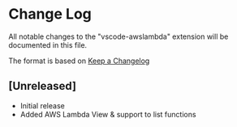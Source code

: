# Change Log

All notable changes to the "vscode-awslambda" extension will be documented in this file.

The format is based on [Keep a Changelog](http://keepachangelog.com/en/1.0.0/)

## [Unreleased]

* Initial release
* Added AWS Lambda View & support to list functions
